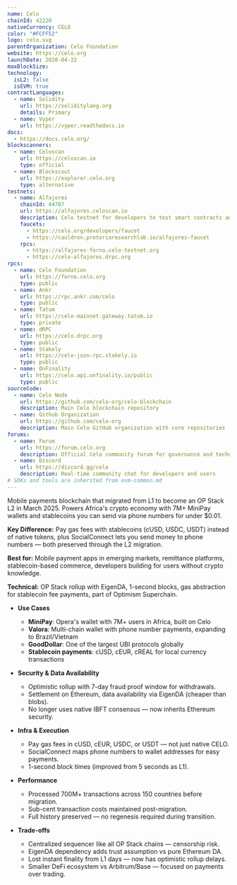 ```yaml
---
name: Celo
chainId: 42220
nativeCurrency: CELO
color: "#FCFF52"
logo: celo.svg
parentOrganization: Celo Foundation
website: https://celo.org
launchDate: 2020-04-22
maxBlockSize:
technology:
  isL2: false
  isEVM: true
contractLanguages:
  - name: Solidity
    url: https://soliditylang.org
    details: Primary
  - name: Vyper
    url: https://vyper.readthedocs.io
docs:
  - https://docs.celo.org/
blockscanners:
  - name: Celoscan
    url: https://celoscan.io
    type: official
  - name: Blockscout
    url: https://explorer.celo.org
    type: alternative
testnets:
  - name: Alfajores
    chainId: 44787
    url: https://alfajores.celoscan.io
    description: Celo testnet for developers to test smart contracts and dApps before mainnet deployment.
    faucets:
      - https://celo.org/developers/faucet
      - https://cauldron.pretoriaresearchlab.io/alfajores-faucet
    rpcs:
      - https://alfajores-forno.celo-testnet.org
      - https://celo-alfajores.drpc.org
rpcs:
  - name: Celo Foundation
    url: https://forno.celo.org
    type: public
  - name: Ankr
    url: https://rpc.ankr.com/celo
    type: public
  - name: Tatum
    url: https://celo-mainnet.gateway.tatum.io
    type: private
  - name: dRPC
    url: https://celo.drpc.org
    type: public
  - name: Stakely
    url: https://celo-json-rpc.stakely.io
    type: public
  - name: OnFinality
    url: https://celo.api.onfinality.io/public
    type: public
sourceCode:
  - name: Celo Node
    url: https://github.com/celo-org/celo-blockchain
    description: Main Celo blockchain repository
  - name: Github Organization
    url: https://github.com/celo-org
    description: Main Celo GitHub organization with core repositories
forums:
  - name: Forum
    url: https://forum.celo.org
    description: Official Celo community forum for governance and technical discussions
  - name: Discord
    url: https://discord.gg/celo
    description: Real-time community chat for developers and users
# SDKs and tools are inherited from evm-common.md
---
```


Mobile payments blockchain that migrated from L1 to become an OP Stack L2 in March 2025. Powers Africa's crypto economy with 7M+ MiniPay wallets and stablecoins you can send via phone numbers for under $0.01.

**Key Difference:** Pay gas fees with stablecoins (cUSD, USDC, USDT) instead of native tokens, plus SocialConnect lets you send money to phone numbers — both preserved through the L2 migration.

**Best for:** Mobile payment apps in emerging markets, remittance platforms, stablecoin-based commerce, developers building for users without crypto knowledge.

**Technical:** OP Stack rollup with EigenDA, 1-second blocks, gas abstraction for stablecoin fee payments, part of Optimism Superchain.

- **Use Cases**
  - **MiniPay**: Opera's wallet with 7M+ users in Africa, built on Celo
  - **Valora**: Multi-chain wallet with phone number payments, expanding to Brazil/Vietnam
  - **GoodDollar**: One of the largest UBI protocols globally
  - **Stablecoin payments**: cUSD, cEUR, cREAL for local currency transactions

- **Security & Data Availability**
  - Optimistic rollup with 7-day fraud proof window for withdrawals.
  - Settlement on Ethereum, data availability via EigenDA (cheaper than blobs).
  - No longer uses native IBFT consensus — now inherits Ethereum security.

- **Infra & Execution**
  - Pay gas fees in cUSD, cEUR, USDC, or USDT — not just native CELO.
  - SocialConnect maps phone numbers to wallet addresses for easy payments.
  - 1-second block times (improved from 5 seconds as L1).

- **Performance**
  - Processed 700M+ transactions across 150 countries before migration.
  - Sub-cent transaction costs maintained post-migration.
  - Full history preserved — no regenesis required during transition.

- **Trade-offs**
  - Centralized sequencer like all OP Stack chains — censorship risk.
  - EigenDA dependency adds trust assumption vs pure Ethereum DA.
  - Lost instant finality from L1 days — now has optimistic rollup delays.
  - Smaller DeFi ecosystem vs Arbitrum/Base — focused on payments over trading.

